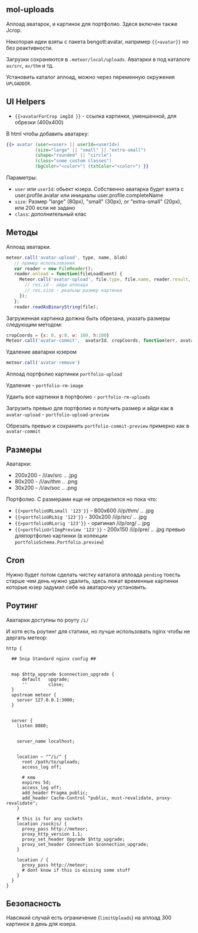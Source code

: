 mol-uploads
-----------

Аплоад аватарок, и картинок для портфолио. Здеся включен также Jcrop.

Некоторая идеи взяты с пакета bengott:avatar, например `{{>avatar}}` но без реактивности.

Загрузки сохраняются в `.meteor/local/uploads`. Аватарки в под каталоге `av/src`, `av/thm` и тд.

Установить каталог аплоад, можно через переменную окружения `UPLOADDIR`.

## UI Helpers

* `{{>avatarForCrop imgId }}` - ссылка картинки, уменшенной, для обрезки (400x400)

В html чтобы добавить аватарку:

```handlebars
{{> avatar (user=<user> || userId=<userId>)
           (size="large" || "small" || "extra-small")
           (shape="rounded" || "circle")
           (class="some custom classes")
           (bgColor="<color>") (txtColor="<color>") }}
```

Параметры:

  - `user` или `userId`: обьект юзера.
  Собственно аватарка будет взята с user.profile.avatar или инициалы user.profile.completeName
  - `size`: Размер  "large" (80px), "small" (30px), or "extra-small" (20px), или 200 если не задано
  - `class`: дополнительный клас

## Методы

Аплоад аватарки.

```js
meteor.call('avatar-upload', type, name, blob)
   // пример использования
   var reader = new FileReader();
   reader.onload = function(fileLoadEvent) {
     Meteor.call('avatar-upload', file.type, file.name, reader.result, function(err, res){
       // res.id - айди аплоада
       // res.size - реальны размер картинки
     });
   };
   reader.readAsBinaryString(file);

```

Загруженная картинка должна быть обрезана, указать размеры следующим методом:

```js
cropCoords = {x: 0, y:0, w: 100, h:100}
Meteor.call('avatar-commit',  avatarId, cropCoords, function(err, avatarId)

```

Удаление аватарки юзером

```js
meteor.call('avatar-remove')
```

Аплоад портфолио картинки `portfolio-upload`

Удаление - `portfolio-rm-image`

Удаить все картинки в портфолио - `portfolio-rm-uploads`

Загрузить превью для портфолио и получить размер и айди как в `avatar-upload` - `portfolio-upload-preview`

Обрезать превью и сохранить `portfolio-commit-preview` примерно как в `avatar-commit`

## Размеры

Аватарки:
* 200x200 - /i/av/src .. .jpg
* 80x200 - /i/av/thm .. .png
* 30x200 - /i/av/soc .. .png

Портфолио. С размерами еще не определился но пока что:
* `{{>portfolioURLsmall '123'}}` - 800x600 /i/p/thm/ .. .jpg
* `{{>portfolioURLbig '123'}}` - 300x200 /i/p/src/ .. .jpg
* `{{>portfolioURLorig '123'}}` - оригинал /i/p/org/ .. jpg
* `{{>portfolioUrlImgPreview '123'}}` - 200x150 /i/p/pre/ .. .jpg превью дляпортфолио картинки
(в колекции `portfolioSchema.Portfolio.preview`)
  
## Cron

Нужно будет потом сделать чистку каталога аплоада `pending` тоесть старше чем день нужно удалить,
здесь лежат временные картинки которые юзер задумал себе на аватарочку установить.

## Роутинг

Аватарки доступны по роуту `/i/`

И хотя есть роутинг для статики, но лучше использовать nginx чтобы не дергать метеор:

```
http {
 
  ## Snip Standard nginx config ##


  map $http_upgrade $connection_upgrade {
      default   upgrade;
      ''        close;
  }
  upstream meteor {
    server 127.0.0.1:3000;
  }


  server {
    listen 8080;


    server_name localhost;


    location ~ "^/i/" {
      root /path/to/uploads;
      access_log off;

      # кеш
      expires 5d;
      access_log off;
      add_header Pragma public;
      add_header Cache-Control "public, must-revalidate, proxy-revalidate";
    }
    
    # this is for any sockets
    location /sockjs/ {
      proxy_pass http://meteor;
      proxy_http_version 1.1;
      proxy_set_header Upgrade $http_upgrade;
      proxy_set_header Connection $connection_upgrade;
    }
    
    location / {
      proxy_pass http://meteor;
      # dont know if this is missing some stuff
    }
  }
}
```

## Безопасность

Навсякий случай есть ограничение (`limitUploads`) на аплоад 300 картинок в день для юзера.
